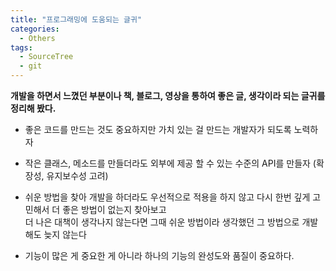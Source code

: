 ```yaml
---
title: "프로그래밍에 도움되는 글귀"
categories:
  - Others
tags:
  - SourceTree
  - git
---
```


**개발을 하면서 느꼈던 부분이나 책, 블로그, 영상을 통하여 좋은 글, 생각이라 되는 글귀를 정리해 봤다.**

- 좋은 코드를 만드는 것도 중요하지만 가치 있는 걸 만드는 개발자가 되도록 노력하자

- 작은 클래스, 메소드를 만들더라도 외부에 제공 할 수 있는 수준의 API를 만들자 (확장성, 유지보수성 고려)

- 쉬운 방법을 찾아 개발을 하더라도 우선적으로 적용을 하지 않고 다시 한번 깊게 고민해서 더 좋은 방법이 없는지 찾아보고</br>
  더 나은 대책이 생각나지 않는다면 그때 쉬운 방법이라 생각했던 그 방법으로 개발해도 늦지 않는다

- 기능이 많은 게 중요한 게 아니라 하나의 기능의 완성도와 품질이 중요하다.
